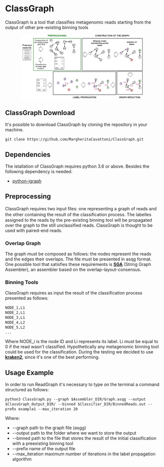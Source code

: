 # ClassGraph
ClassGraph is a tool that classifies metagenomic reads starting from the output of other pre-existing binning tools

<p align="center">
  <img src="Images/GeneralschemeBig.png" width="400" title="ClassGraph workflow" alt="ClassGraph workflow">
</p>

## ClassGraph Download
It's possible to download ClassGraph by cloning the repository in your machine.

```
git clone https://github.com/MargheritaCavattoni/ClassGraph.git
```
## Dependencies
The istallation of ClassGraph requires python 3.6 or above. Besides the following dependency is needed:
* [python-igraph](https://igraph.org/python/)

## Preprocessing
ClassGraph requires two input ﬁles: one representing a graph of reads and the other containing the result of the classiﬁcation process. The labelles assigned to the reads by the pre-existing binning tool will be propagated over the graph to the still unclassified reads. ClassGraph is thought to be used with paired-end reads.

### Overlap Graph
The graph must be composed as follows: the nodes represent the reads and the edges their overlaps. The file must be presented in asqg format.
One possible tool that satisfies these requirements is [**SGA**](https://github.com/jts/sga) (String Graph Assembler), an assembler based on the overlap-layout-consensus.

### Binning Tools
ClassGraph requires as input the result of the classification process presented as follows:
```
NODE_1,L1
NODE_2,L1
NODE_3,L1
NODE_4,L2
NODE_5,L2
...
```
Where NODE_i is the node ID and Li represents its label. Li must be equal to 0 if the read wasn't classified.
Hypothetically any metagenomic binning tool could be used for the classification. During the testing we decided to use [**kraken2**](https://github.com/DerrickWood/kraken2.git), since it's one of the best performing.

## Usage Example
In order to run ReadGraph it's necessary to type on the terminal a command structured as follows:
```
python3 ClassGraph.py --graph $Assembler_DIR/Graph.asqg --output $ClassGraph_Output_DIR/ --binned $Classifier_DIR/BinnedReads.out --preﬁx example1 --max_iteration 20
```
Where:
* --graph           path to the graph file (asgg)
* --output          path to the folder where we want to store the output
* --binned          path to the file that stores the result of the initial classification with a preexisting binning tool
* --prefix          name of the output file
* --max_iteration   maximum number of iterations in the label propagation algorithm
